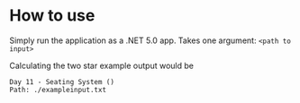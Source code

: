 # How to use

Simply run the application as a .NET 5.0 app. Takes one argument: `<path to input>`

Calculating the two star example output would be
```
Day 11 - Seating System ()
Path: ./exampleinput.txt
```
